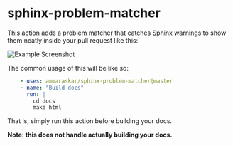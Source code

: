 # sphinx-problem-matcher

This action adds a problem matcher that catches Sphinx warnings to show them
neatly inside your pull request like this:

![Example Screenshot](https://i.imgur.com/xkUMS1a.png)

The common usage of this will be like so:

```yaml
    - uses: ammaraskar/sphinx-problem-matcher@master
    - name: "Build docs"
      run: |
        cd docs
        make html
```

That is, simply run this action before building your docs.

**Note: this does not handle actually building your docs.**
